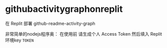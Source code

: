 # githubactivitygraphonreplit
在 Replit 部署 github-readme-activity-graph

非常简单的nodejs程序奥：
在使用前 请生成个人 Access Token 然后填入 Replit 环境key `TOKEN`

